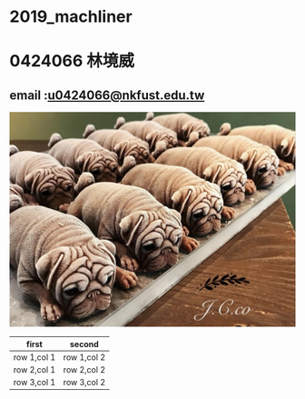 # 2019_machliner

# 0424066 林境威

## email :u0424066@nkfust.edu.tw

![dog_cake](dogcake_01_1024.jpg)


first|second
---|---
row 1,col 1|row 1,col 2
row 2,col 1|row 2,col 2
row 3,col 1|row 3,col 2
